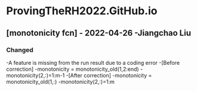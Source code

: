# ProvingTheRH2022.GitHub.io







## [monotonicity fcn] - 2022-04-26 -Jiangchao Liu
### Changed
-A feature is missing from the run result due to a coding error
-[Before correction] 
-monotonicity = monotonicity_old(1,2:end)
-monotonicity(2,:)=1:m-1
-[After correction]
-monotonicity = monotonicity_old(1,:)
-monotonicity(2,:)=1:m
